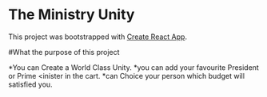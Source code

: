 # The Ministry Unity

This project was bootstrapped with [Create React App](https://github.com/facebook/create-react-app).

#What the purpose of this project

*You can Create a World Class Unity.
*you can add your favourite President or Prime <inister in the cart.
*can Choice your person which budget will satisfied you. 

